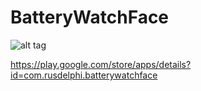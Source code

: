 # BatteryWatchFace

![alt tag](BatteryWatchFace/mobile/src/main/ic_launcher-web.png) 

https://play.google.com/store/apps/details?id=com.rusdelphi.batterywatchface
